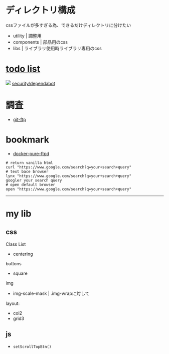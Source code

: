 # ディレクトリ構成
cssファイルが多すぎる為、できるだけディレクトリに分けたい

- utility | 調整用
- components | 部品用のcss
- libs | ライブラリ使用時ライブラリ専用のcss

# [todo list](https://github.com/users/ka2yuki/projects/4/views/2)
  
<!--
<img src="https://avatars.githubusercontent.com/u/22783900" width=15 />
-->  
<img src="https://avatars.githubusercontent.com/in/29110?s=15" /> [security/dependabot](https://github.com/ka2yuki/ka2yuki.github.io/security/dependabot)

# 調査
- [git-ftp](https://github.com/git-ftp/git-ftp?tab=readme-ov-file)

# bookmark
- [docker-pure-ftpd](https://github.com/stilliard/docker-pure-ftpd)


```
# return vanilla html
curl "https://www.google.com/search?q=your+search+query"
# text bace browser
lynx "https://www.google.com/search?q=your+search+query"
googler your search query
# open default browser
open "https://www.google.com/search?q=your+search+query"
```
---
# my lib

## css
Class List
- centering

buttons
- square

img
- img-scale-mask | .img-wrapに対して

layout: 
- col2
- grid3

## js
- `setScrollTopBtn()`

  <!--
  ｔｏｄｏ：
  sp.css を　utility とするか
  components base の　ｃｓｓ　にするか
   -->
